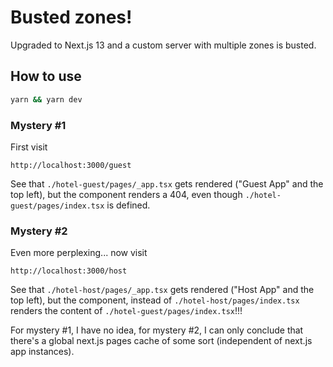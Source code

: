 # Busted zones!

Upgraded to Next.js 13 and a custom server with multiple zones is busted.

## How to use

```bash
yarn && yarn dev
```

### Mystery #1
First visit
```
http://localhost:3000/guest
```
See that `./hotel-guest/pages/_app.tsx` gets rendered ("Guest App" and the top left), but the component renders a 404, even though `./hotel-guest/pages/index.tsx` is defined.

### Mystery #2
Even more perplexing... now visit
```
http://localhost:3000/host
```
See that `./hotel-host/pages/_app.tsx` gets rendered ("Host App" and the top left), but the component, instead of `./hotel-host/pages/index.tsx` renders the content of `./hotel-guest/pages/index.tsx`!!!

For mystery #1, I have no idea, for mystery #2, I can only conclude that there's a global next.js pages cache of some sort (independent of next.js app instances).

